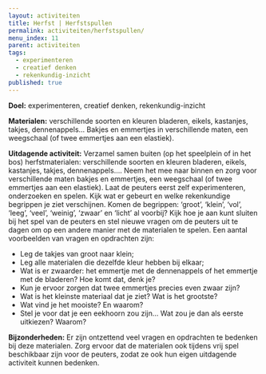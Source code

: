 ```yaml
---
layout: activiteiten
title: Herfst | Herfstspullen
permalink: activiteiten/herfstspullen/
menu_index: 11
parent: activiteiten
tags:
  - experimenteren
  - creatief denken
  - rekenkundig-inzicht
published: true
---
```


**Doel:** experimenteren, creatief denken, rekenkundig-inzicht

<p style="margin-top: 10px;"/>

**Materialen:** verschillende soorten en kleuren bladeren, eikels, kastanjes, takjes, dennenappels… Bakjes en emmertjes in verschillende maten, een weegschaal (of twee emmertjes aan een elastiek).

<p style="margin-top: 10px;"/>

**Uitdagende activiteit:** Verzamel samen buiten (op het speelplein of in het bos) herfstmaterialen: verschillende soorten en kleuren bladeren, eikels, kastanjes, takjes, dennenappels…. Neem het mee naar binnen en zorg voor verschillende maten bakjes en emmertjes, een weegschaal (of twee emmertjes aan een elastiek). Laat de peuters eerst zelf experimenteren, onderzoeken en spelen. Kijk wat er gebeurt en welke rekenkundige begrippen je ziet verschijnen. Komen de begrippen: ‘groot’, ‘klein’, ‘vol’, ‘leeg’, ‘veel’, ‘weinig’, ‘zwaar’ en ‘licht’ al voorbij? Kijk hoe je aan kunt sluiten bij het spel van de peuters en stel nieuwe vragen om de peuters uit te dagen om op een andere manier met de materialen te spelen. Een aantal voorbeelden van vragen en opdrachten zijn:
-	Leg de takjes van groot naar klein;
-	Leg alle materialen die dezelfde kleur hebben bij elkaar;
-	Wat is er zwaarder: het emmertje met de dennenappels of het emmertje met de bladeren? 
    Hoe komt dat, denk je?
-	Kun je ervoor zorgen dat twee emmertjes precies even zwaar zijn?
-	Wat is het kleinste materiaal dat je ziet? Wat is het grootste?
-	Wat vind je het mooiste? En waarom?
-	Stel je voor dat je een eekhoorn zou zijn… Wat zou je dan als eerste uitkiezen? Waarom?

<p style="margin-top: 10px;"/>

**Bijzonderheden:** Er zijn ontzettend veel vragen en opdrachten te bedenken bij deze materialen. Zorg ervoor dat de materialen ook tijdens vrij spel beschikbaar zijn voor de peuters, zodat ze ook hun eigen uitdagende activiteit kunnen bedenken.
